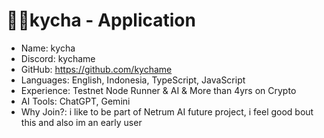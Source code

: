 # 🧑‍💻kycha - Application

- Name: kycha
- Discord: kychame
- GitHub: https://github.com/kychame
- Languages: English, Indonesia, TypeScript, JavaScript
- Experience: Testnet Node Runner & AI & More than 4yrs on Crypto
- AI Tools: ChatGPT, Gemini
- Why Join?: i like to be part of Netrum AI future project, i feel good bout this and also im an early user
